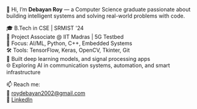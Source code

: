 👋 Hi, I’m **Debayan Roy** — a Computer Science graduate passionate about building intelligent systems and solving real-world problems with code.

🎓 B.Tech in CSE | SRMIST '24  
🔬 Project Associate @ IIT Madras | 5G Testbed  
🧠 Focus: AI/ML, Python, C++, Embedded Systems  
🛠️ Tools: TensorFlow, Keras, OpenCV, Tkinter, Git  
📱 Built deep learning models, and signal processing apps  
🌐 Exploring AI in communication systems, automation, and smart infrastructure

📫 Reach me:  
📧 roydebayan2002@gmail.com  
🔗 [LinkedIn](https://www.linkedin.com/in/debayan-roy-1709a21b6/)

